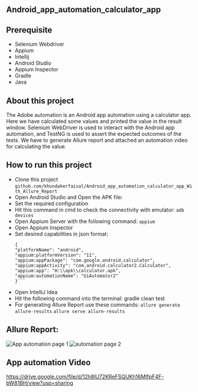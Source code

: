 ## Android_app_automation_calculator_app
## Prerequisite
- Selenium Webdriver
- Appium
- Intellij
- Android Studio
- Appium Inspector
- Gradle
- Java
## About this project
The Adobe automation is  an Android app automation using a calculator app. Here we have calculated some values and printed the value in the result window.
Selenium WebDriver is used to interact with the Android app automation, and TestNG is used to assert the expected outcomes of the tests. We have to generate 
Allure report and attached an automation video for calculating the value.

## How to run this project
- Clone this project ```github.com/khundakerfaisal/Android_app_automation_calculator_app_With_Allure_Report```
- Open Android Studio and Open the APK file:
- Set the required configuration
- Hit this command in cmd to check the connectivity with emulator: ```adb devices```
- Open Appium Server with the following command: ```appium```
- Open Appium Inspector
- Set desired capabilities in json format:
  ```
  {
  "platformName": "android",
  "appium:platformVersion": "11",
  "appium:appPackage": "com.google.android.calculator",
  "appium:appActivity": "com.android.calculator2.Calculator",
  "appium:app": "H:\\apk\\calculator.apk",
  "appium:automationName": "UiAutomator2"
  }```

- Open IntelliJ Idea
- Hit the following command into the terminal: gradle clean test
- For generating Allure Report use these commands: ```allure generate allure-results```
  ```allure serve allure-results```

## Allure Report:
![App automation page 1](https://github.com/khundakerfaisal/Android_app_automation_calculator_app_With_Allure_Report/assets/44666800/2ea55495-cdeb-4a7f-8e9e-a07367816619)
![automation page 2](https://github.com/khundakerfaisal/Android_app_automation_calculator_app_With_Allure_Report/assets/44666800/3d4fec74-89be-42d9-bf29-8e90ce2cd497)

## App automation Video
https://drive.google.com/file/d/12h8lU72KReFSQUKh16MIfpF4F-bW81BH/view?usp=sharing
